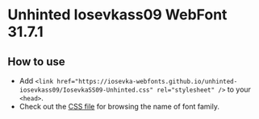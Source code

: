 # Unhinted Iosevkass09 WebFont 31.7.1

## How to use

- Add `<link href="https://iosevka-webfonts.github.io/unhinted-iosevkass09/IosevkaSS09-Unhinted.css" rel="stylesheet" />` to your `<head>`.
- Check out the [CSS file](./IosevkaSS09-Unhinted.css) for browsing the name of font family.
